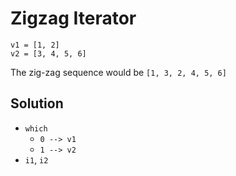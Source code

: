 # Zigzag Iterator

```
v1 = [1, 2]
v2 = [3, 4, 5, 6]
```

The zig-zag sequence would be `[1, 3, 2, 4, 5, 6]`

## Solution

* `which`
  * `0 --> v1`
  * `1 --> v2`
* `i1`, `i2`
